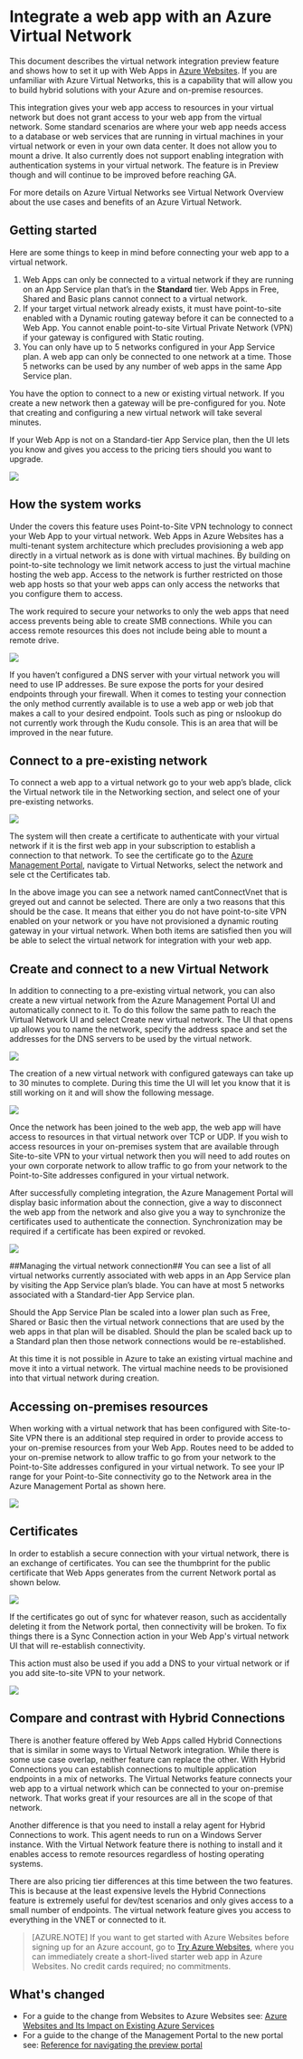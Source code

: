<!-- not suitable for Mooncake -->

<properties 
	pageTitle="Integrate a web app with an Azure Virtual Network" 
	description="Shows you how to connect an Azure web app in Azure Websites to a new or existing Azure virtual network" 
	services="app-service\web" 
	documentationCenter="" 
	authors="cephalin" 
	manager="wpickett" 
	editor=""/>

<tags 
	ms.service="app-service-web" 
	ms.date="08/11/2015" 
	wacn.date=""/>

# Integrate a web app with an Azure Virtual Network #
This document describes the virtual network integration preview feature and shows how to set it up with Web Apps in [Azure Websites](/documentation/services/web-sites/).  If you are unfamiliar with Azure Virtual Networks, this is a capability that will allow you to build hybrid solutions with your Azure and on-premise resources.  

This integration gives your web app access to resources in your virtual network but does not grant access to your web app from the virtual network.  Some standard scenarios are where your web app needs access to a database or web services that are running in virtual machines in your virtual network or even in your own data center.  It does not allow you to mount a drive.  It also currently does not support enabling integration with authentication systems in your virtual network.  The feature is in Preview though and will continue to be improved before reaching GA.

For more details on Azure Virtual Networks see Virtual Network Overview about the use cases and benefits of an Azure Virtual Network.

## Getting started ##
Here are some things to keep in mind before connecting your web app to a virtual network.

1.	Web Apps can only be connected to a virtual network if they are running on an App Service plan that’s in the **Standard** tier.  Web Apps in Free, Shared and Basic plans cannot connect to a virtual network.
2.	If your target virtual network already exists, it must have point-to-site enabled with a Dynamic routing gateway before it can be connected to a Web App.  You cannot enable point-to-site Virtual Private Network (VPN) if your gateway is configured with Static routing.
3.	You can only have up to 5 networks configured in your App Service plan.  A web app can only be connected to one network at a time.  Those 5 networks can be used by any number of web apps in the same App Service plan.  

You have the option to connect to a new or existing virtual network.  If you create a new network then a gateway will be pre-configured for you.  Note that creating and configuring a new virtual network will take several minutes.  

If your Web App is not on a Standard-tier App Service plan, then the UI lets you know and gives you access to the pricing tiers should you want to upgrade.

![](./media/web-sites-integrate-with-vnet/upgrade-to-standard.png) 

## How the system works ##
Under the covers this feature uses Point-to-Site VPN technology to connect your Web App to your virtual network.  Web Apps in Azure Websites has a multi-tenant system architecture which precludes provisioning a web app directly in a virtual network as is done with virtual machines.  By building on point-to-site technology we limit network access to just the virtual machine hosting the web app.  Access to the network is further restricted on those web app hosts so that your web apps can only access the networks that you configure them to access.  

The work required to secure your networks to only the web apps that need access prevents being able to create SMB connections.  While you can access remote resources this does not include being able to mount a remote drive.

![](./media/web-sites-integrate-with-vnet/how-it-works.png)
 
If you haven’t configured a DNS server with your virtual network you will need to use IP addresses.  Be sure expose the ports for your desired endpoints through your firewall.  When it comes to testing your connection the only method currently available is to use a web app or web job that makes a call to your desired endpoint.  Tools such as ping or nslookup do not currently work through the Kudu console.  This is an area that will be improved in the near future.  

## Connect to a pre-existing network ##
To connect a web app to a virtual network go to your web app’s blade, click the Virtual network tile in the Networking section, and select one of your pre-existing networks.

![](./media/web-sites-integrate-with-vnet/connect-to-existing-vnet.png)
 
The system will then create a certificate to authenticate with your virtual network if it is the first web app in your subscription to establish a connection to that network.  To see the certificate go to the [Azure Management Portal](https://manage.windowsazure.cn/), navigate to Virtual Networks, select the network and sele	ct the Certificates tab.  

In the above image you can see a network named cantConnectVnet that is greyed out and cannot be selected.  There are only a two reasons that this should be the case.  It means that either you do not have point-to-site VPN enabled on your network or you have not provisioned a dynamic routing gateway in your virtual network.  When both items are satisfied then you will be able to select the virtual network for integration with your web app.

## Create and connect to a new Virtual Network ##
In addition to connecting to a pre-existing virtual network, you can also create a new virtual network from the Azure Management Portal UI and automatically connect to it.  To do this follow the same path to reach the Virtual Network UI and select Create new virtual network.  The UI that opens up allows you to name the network, specify the address space and set the addresses for the DNS servers to be used by the virtual network.

![](./media/web-sites-integrate-with-vnet/create-new-vnet.png)
 
The creation of a new virtual network with configured gateways can take up to 30 minutes to complete.  During this time the UI will let you know that it is still working on it and will show the following message.

![](./media/web-sites-integrate-with-vnet/new-vnet-progress.png)

Once the network has been joined to the web app, the web app will have access to resources in that virtual network over TCP or UDP.  If you wish to access resources in your on-premises system that are available through Site-to-site VPN to your virtual network then you will need to add routes on your own corporate network to allow traffic to go from your network to the Point-to-Site addresses configured in your virtual network.

After successfully completing integration, the Azure Management Portal will display basic information about the connection, give a way to disconnect the web app from the network and also give you a way to synchronize the certificates used to authenticate the connection.  Synchronization may be required if a certificate has been expired or revoked.  

![](./media/web-sites-integrate-with-vnet/vnet-status-portal.png)

##Managing the virtual network connection##
You can see a list of all virtual networks currently associated with web apps in an App Service plan by visiting the App Service plan’s blade.  You can have at most 5 networks associated with a Standard-tier App Service plan.

Should the App Service Plan be scaled into a lower plan such as Free, Shared or Basic then the virtual network connections that are used by the web apps in that plan will be disabled.  Should the plan be scaled back up to a Standard plan then those network connections would be re-established.

At this time it is not possible in Azure to take an existing virtual machine and move it into a virtual network.  The virtual machine needs to be provisioned into that virtual network during creation.  

## Accessing on-premises resources ##
When working with a virtual network that has been configured with Site-to-Site VPN there is an additional step required in order to provide access to your on-premise resources from your  Web App.  Routes need to be added to your on-premise network to allow traffic to go from your network to the Point-to-Site addresses configured in your virtual network.  To see your IP range for your Point-to-Site connectivity go to the Network area in the Azure Management Portal as shown here.

![](./media/web-sites-integrate-with-vnet/vpn-to-onpremise.png)

## Certificates ##
In order to establish a secure connection with your virtual network, there is an exchange of certificates.  You can see the thumbprint for the public certificate that Web Apps generates from the current Network portal as shown below.  

![](./media/web-sites-integrate-with-vnet/vpn-to-onpremise-certificate.png)

If the certificates go out of sync for whatever reason, such as accidentally deleting it from the Network portal, then connectivity will be broken.  To fix things there is a Sync Connection action in your Web App's virtual network UI that will re-establish connectivity.

This action must also be used if you add a DNS to your virtual network or if you add site-to-site VPN to your network.  

![](./media/web-sites-integrate-with-vnet/vnet-sync-connection.png)

## Compare and contrast with Hybrid Connections ##
There is another feature offered by Web Apps called Hybrid Connections that is similar in some ways to Virtual Network integration.  While there is some use case overlap, neither feature can replace the other.  With Hybrid Connections you can establish connections to multiple application endpoints in a mix of networks.  The Virtual Networks feature connects your web app to a virtual network which can be connected to your on-premise network.  That works great if your resources are all in the scope of that network.  

Another difference is that you need to install a relay agent for Hybrid Connections to work.  This agent needs to run on a Windows Server instance.  With the Virtual Network feature there is nothing to install and it enables access to remote resources regardless of hosting operating systems.  

There are also pricing tier differences at this time between the two features.  This is because at the least expensive levels the Hybrid Connections feature is extremely useful for dev/test scenarios and only gives access to a small number of endpoints.  The virtual network feature gives you access to everything in the VNET or connected to it.  

>[AZURE.NOTE] If you want to get started with Azure Websites before signing up for an Azure account, go to [Try Azure Websites](https://tryappservice.azure.com/), where you can immediately create a short-lived starter web app in Azure Websites. No credit cards required; no commitments.

## What's changed
* For a guide to the change from Websites to Azure Websites see: [Azure Websites and Its Impact on Existing Azure Services](/documentation/services/web-sites/)
* For a guide to the change of the Management Portal to the new portal see: [Reference for navigating the preview portal](https://manage.windowsazure.cn/)
 